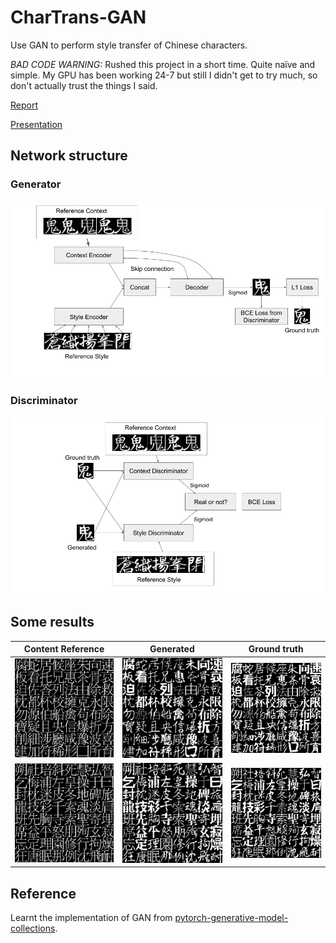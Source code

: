 # CharTrans-GAN
Use GAN to perform style transfer of Chinese characters.

*BAD CODE WARNING:* Rushed this project in a short time. Quite naïve and simple. My GPU has been working 24-7 but still I didn't get to try much, so don't actually trust the things I said.

[Report](/report/final/egpaper_final.pdf)

[Presentation](https://docs.google.com/presentation/d/e/2PACX-1vTrG_QY-UH8aeHO-pQqtJnMGw59j05pvyLZ7AkOO_g2-v3smdjlnjk0pJNza_FUY7vn5m1UuKLhk9xl/pub#slide=id.g393abc15cf_0_0)

## Network structure

### Generator
![Generator](/report/final/gen.png)

### Discriminator
![Generator](/report/final/dis.png)

## Some results
| Content Reference | Generated | Ground truth |
| -------- | --------- | --------- |
|![Content](/report/final/380r1.png)|![Gen](/report/final/380gen.png)|![GT](/report/final/380gt.png)|
|![Content](/report/final/385r1.png)|![Gen](/report/final/385gen.png)|![GT](/report/final/385gt.png)|

## Reference
Learnt the implementation of GAN from [pytorch-generative-model-collections](https://github.com/znxlwm/pytorch-generative-model-collections).
